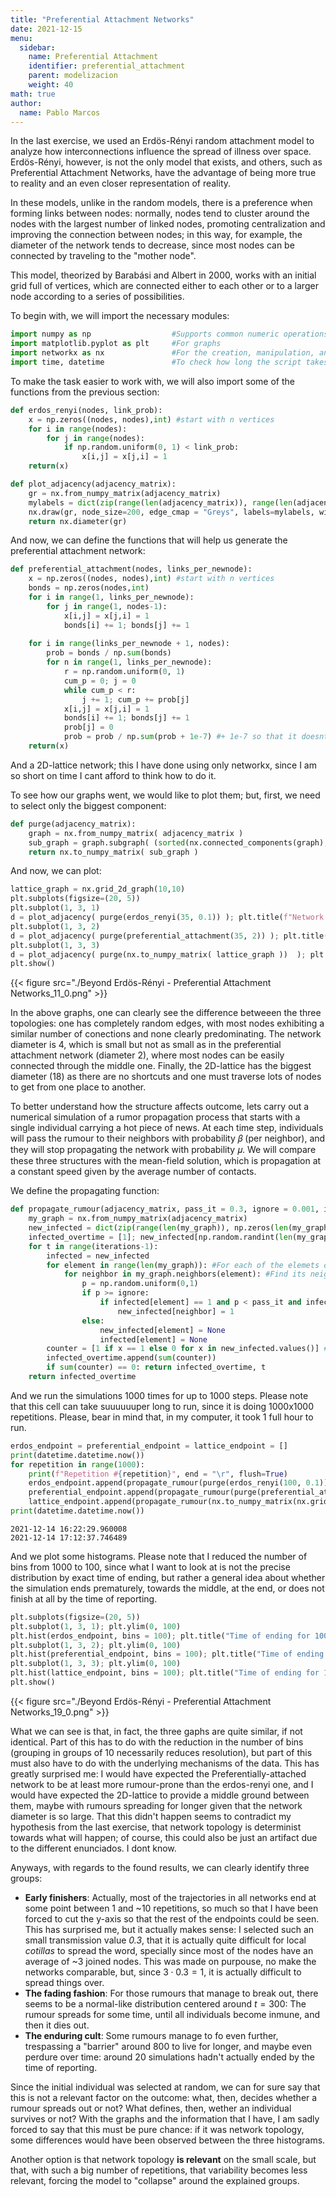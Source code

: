 ```yaml
---
title: "Preferential Attachment Networks"
date: 2021-12-15
menu:
  sidebar:
    name: Preferential Attachment
    identifier: preferential_attachment
    parent: modelizacion
    weight: 40
math: true
author:
  name: Pablo Marcos
---
```


<div class="cell markdown">

In the last exercise, we used an Erdös-Rényi random attachment model to
analyze how interconnections influence the spread of illness over space.
Erdös-Rényi, however, is not the only model that exists, and others,
such as Preferential Attachment Networks, have the advantage of being
more true to reality and an even closer representation of reality.

In these models, unlike in the random models, there is a preference when
forming links between nodes: normally, nodes tend to cluster around the
nodes with the largest number of linked nodes, promoting centralization
and improving the connection between nodes; in this way, for example,
the diameter of the network tends to decrease, since most nodes can be
connected by traveling to the "mother node".

This model, theorized by Barabási and Albert in 2000, works with an
initial grid full of vertices, which are connected either to each other
or to a larger node according to a series of possibilities.

To begin with, we will import the necessary modules:

</div>

<div class="cell code" data-execution_count="1">

``` python
import numpy as np                  #Supports common numeric operations
import matplotlib.pyplot as plt     #For graphs
import networkx as nx               #For the creation, manipulation, and study of complex networks.
import time, datetime               #To check how long the script takes to run
```

</div>

<div class="cell markdown">

To make the task easier to work with, we will also import some of the
functions from the previous section:

</div>

<div class="cell code" data-execution_count="2">

``` python
def erdos_renyi(nodes, link_prob):
    x = np.zeros((nodes, nodes),int) #start with n vertices
    for i in range(nodes):
        for j in range(nodes):
            if np.random.uniform(0, 1) < link_prob:
                x[i,j] = x[j,i] = 1
    return(x)
```

</div>

<div class="cell code" data-execution_count="3">

``` python
def plot_adjacency(adjacency_matrix):
    gr = nx.from_numpy_matrix(adjacency_matrix)
    mylabels = dict(zip(range(len(adjacency_matrix)), range(len(adjacency_matrix))))
    nx.draw(gr, node_size=200, edge_cmap = "Greys", labels=mylabels, with_labels=True)
    return nx.diameter(gr)
```

</div>

<div class="cell markdown">

And now, we can define the functions that will help us generate the
preferential attachment network:

</div>

<div class="cell code" data-execution_count="4">

``` python
def preferential_attachment(nodes, links_per_newnode):
    x = np.zeros((nodes, nodes),int) #start with n vertices
    bonds = np.zeros(nodes,int)
    for i in range(1, links_per_newnode):
        for j in range(1, nodes-1):
            x[i,j] = x[j,i] = 1
            bonds[i] += 1; bonds[j] += 1
            
    for i in range(links_per_newnode + 1, nodes):
        prob = bonds / np.sum(bonds)
        for n in range(1, links_per_newnode):
            r = np.random.uniform(0, 1)
            cum_p = 0; j = 0
            while cum_p < r:
                j += 1; cum_p += prob[j]
            x[i,j] = x[j,i] = 1
            bonds[i] += 1; bonds[j] += 1
            prob[j] = 0
            prob = prob / np.sum(prob + 1e-7) #+ 1e-7 so that it doesnt produce an error
    return(x)
```

</div>

<div class="cell markdown">

And a 2D-lattice network; this I have done using only networkx, since I
am so short on time I cant afford to think how to do it.

</div>

<div class="cell markdown">

To see how our graphs went, we would like to plot them; but, first, we
need to select only the biggest component:

</div>

<div class="cell code" data-execution_count="5">

``` python
def purge(adjacency_matrix):
    graph = nx.from_numpy_matrix( adjacency_matrix )
    sub_graph = graph.subgraph( (sorted(nx.connected_components(graph), key=len, reverse=True))[0] )
    return nx.to_numpy_matrix( sub_graph )
```

</div>

<div class="cell markdown">

And now, we can plot:

</div>

<div class="cell code" data-execution_count="11">

``` python
lattice_graph = nx.grid_2d_graph(10,10) 
plt.subplots(figsize=(20, 5))
plt.subplot(1, 3, 1)
d = plot_adjacency( purge(erdos_renyi(35, 0.1)) ); plt.title(f"Network diameter: {d}")
plt.subplot(1, 3, 2)
d = plot_adjacency( purge(preferential_attachment(35, 2)) ); plt.title(f"Network diameter: {d}")
plt.subplot(1, 3, 3)
d = plot_adjacency( purge(nx.to_numpy_matrix( lattice_graph ))  ); plt.title(f"Network diameter: {d}")
plt.show()
```

<div class="output display_data">

{{< figure src="./Beyond Erdös-Rényi - Preferential Attachment Networks_11_0.png" >}}

</div>

</div>

<div class="cell markdown">

In the above graphs, one can clearly see the difference betweeen the
three topologies: one has completely random edges, with most nodes
exhibiting a similar number of conections and none clearly
predominating. The network diameter is 4, which is small but not as
small as in the preferential attachment network (diameter 2), where most
nodes can be easily connected through the middle one. Finally, the
2D-lattice has the biggest diameter (18) as there are no shortcuts and
one must traverse lots of nodes to get from one place to another.

</div>

<div class="cell markdown">

To better understand how the structure affects outcome, lets carry out a
numerical simulation of a rumor propagation process that starts with a
single individual carrying a hot piece of news. At each time step,
individuals will pass the rumour to their neighbors with probability 𝛽
(per neighbor), and they will stop propagating the network with
probability 𝜇. We will compare these three structures with the
mean-field solution, which is propagation at a constant speed given by
the average number of contacts.

</div>

<div class="cell markdown">

We define the propagating function:

</div>

<div class="cell code" data-execution_count="6">

``` python
def propagate_rumour(adjacency_matrix, pass_it = 0.3, ignore = 0.001, iterations = 1000):
    my_graph = nx.from_numpy_matrix(adjacency_matrix)
    new_infected = dict(zip(range(len(my_graph)), np.zeros(len(my_graph))))
    infected_overtime = [1]; new_infected[np.random.randint(len(my_graph))] = 1
    for t in range(iterations-1):
        infected = new_infected
        for element in range(len(my_graph)): #For each of the elemets of the graph
            for neighbor in my_graph.neighbors(element): #Find its neighbors
                p = np.random.uniform(0,1)
                if p >= ignore:
                    if infected[element] == 1 and p < pass_it and infected[neighbor] != None:
                        new_infected[neighbor] = 1
                else:
                    new_infected[element] = None
                    infected[element] = None
        counter = [1 if x == 1 else 0 for x in new_infected.values()] #Cannot sum "None"
        infected_overtime.append(sum(counter))
        if sum(counter) == 0: return infected_overtime, t
    return infected_overtime
```

</div>

<div class="cell markdown">

And we run the simulations 1000 times for up to 1000 steps. Please note
that this cell can take suuuuuuper long to run, since it is doing
1000x1000 repetitions. Please, bear in mind that, in my computer, it
took 1 full hour to run.

</div>

<div class="cell code" data-execution_count="7">

``` python
erdos_endpoint = preferential_endpoint = lattice_endpoint = []
print(datetime.datetime.now())
for repetition in range(1000):
    print(f"Repetition #{repetition}", end = "\r", flush=True)
    erdos_endpoint.append(propagate_rumour(purge(erdos_renyi(100, 0.1)))[1])
    preferential_endpoint.append(propagate_rumour(purge(preferential_attachment(100, 3)))[1])
    lattice_endpoint.append(propagate_rumour(nx.to_numpy_matrix(nx.grid_2d_graph(10,10)))[1])
print(datetime.datetime.now())
```

<div class="output stream stdout">

    2021-12-14 16:22:29.960008
    2021-12-14 17:12:37.746489

</div>

</div>

<div class="cell markdown">

And we plot some histograms. Please note that I reduced the number of
bins from 1000 to 100, since what I want to look at is not the precise
distribution by exact time of ending, but rather a general idea about
whether the simulation ends prematurely, towards the middle, at the end,
or does not finish at all by the time of reporting.

</div>

<div class="cell code" data-execution_count="37">

``` python
plt.subplots(figsize=(20, 5))
plt.subplot(1, 3, 1); plt.ylim(0, 100)
plt.hist(erdos_endpoint, bins = 100); plt.title("Time of ending for 1000 runs on Erdös-Rényi");
plt.subplot(1, 3, 2); plt.ylim(0, 100)
plt.hist(preferential_endpoint, bins = 100); plt.title("Time of ending for 1000 runs on Preferential Endoint");
plt.subplot(1, 3, 3); plt.ylim(0, 100)
plt.hist(lattice_endpoint, bins = 100); plt.title("Time of ending for 1000 runs on a 2D-Lattice");
plt.show()
```

<div class="output display_data">

{{< figure src="./Beyond Erdös-Rényi - Preferential Attachment Networks_19_0.png" >}}

</div>

</div>

<div class="cell markdown">

What we can see is that, in fact, the three gaphs are quite similar, if
not identical. Part of this has to do with the reduction in the number
of bins (grouping in groups of 10 necessarily reduces resolution), but
part of this must also have to do with the underlying mechanisms of the
data. This has greatly surprised me: I would have expected the
Preferentially-attached network to be at least more rumour-prone than
the erdos-renyi one, and I would have expected the 2D-lattice to provide
a middle ground between them, maybe with rumours spreading for longer
given that the network diameter is so large. That this didn't happen
seems to contradict my hypothesis from the last exercise, that network
topology is determinist towards what will happen; of course, this could
also be just an artifact due to the different enunciados. I dont know.

</div>

<div class="cell markdown">

Anyways, with regards to the found results, we can clearly identify
three groups:

  - **Early finishers**: Actually, most of the trajectories in all
    networks end at some point between 1 and \~10 repetitions, so much
    so that I have been forced to cut the y-axis so that the rest of the
    endpoints could be seen. This has surprised me, but it actually
    makes sense: I selected such an small transmission value *0.3*, that
    it is actually quite difficult for local *cotillas* to spread the
    word, specially since most of the nodes have an average of \~3
    joined nodes. This was made on purpouse, no make the networks
    comparable, but, since $3 \cdot 0.3 = 1$, it is actually difficult
    to spread things over.
  - **The fading fashion**: For those rumours that manage to break out,
    there seems to be a normal-like distribution centered around
    $t = 300$: The rumour spreads for some time, until all individuals
    become inmune, and then it dies out.
  - **The enduring cult**: Some rumours manage to fo even further,
    trespassing a "barrier" around 800 to live for longer, and maybe
    even perdure over time: around 20 simulations hadn't actually ended
    by the time of reporting.

</div>

<div class="cell markdown">

Since the initial individual was selected at random, we can for sure say
that this is not a relevant factor on the outcome: what, then, decides
whether a rumour spreads out or not? What defines, then, wether an
individual survives or not? With the graphs and the information that I
have, I am sadly forced to say that this must be pure chance: if it was
network topology, some differences would have been observed between the
three histograms.

</div>

<div class="cell markdown">

Another option is that network topology **is relevant** on the small
scale, but that, with such a big number of repetitions, that variability
becomes less relevant, forcing the model to "collapse" around the
explained groups.

</div>

